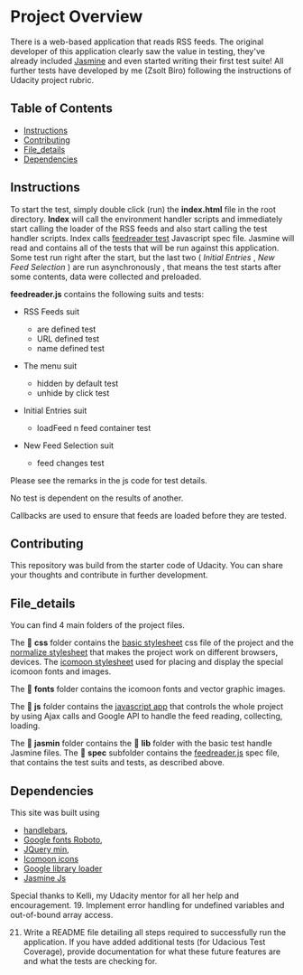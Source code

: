 # Project Overview

There is a web-based application that reads RSS feeds. The original developer of this application clearly saw the value in testing, they've already included [Jasmine](http://jasmine.github.io/) and even started writing their first test suite! All further tests have developed by me (Zsolt Biro) following the instructions of Udacity project rubric.


## Table of Contents

* [Instructions](#instructions)
* [Contributing](#contributing)
* [File_details](#file_details)
* [Dependencies](#dependencies)

## Instructions

To start the test, simply double click (run) the **index.html** file in the root directory. **Index** will call the environment handler scripts and immediately start calling the loader of the RSS feeds and also start calling  the test handler scripts. 
Index calls [feedreader test](jasmine/spec/feedreader.js) Javascript spec file. Jasmine will read and contains all of the tests that will be run against this application.
Some test run right after the start, but the last two ( _Initial Entries_ , _New Feed Selection_ ) are run asynchronously , that means the test starts after some contents, data were collected and preloaded.

**feedreader.js** contains the following suits and tests:
* RSS Feeds suit
   - are defined test
   - URL defined test
   - name defined test

* The menu suit
   - hidden by default test
   - unhide by click test
   
* Initial Entries suit
   - loadFeed n feed container test

* New Feed Selection suit
   - feed changes test

Please see the remarks in the js code for test details. 

No test is dependent on the results of another.

Callbacks are used to ensure that feeds are loaded before they are tested.

## Contributing

This repository was build from the starter code of Udacity. You can share your thoughts and contribute in further development.


## File_details

You can find 4 main folders of the project files.

The :open_file_folder: **css** folder contains the [basic stylesheet](css/style.css) css file of the project and the [normalize stylesheet](css/normalize.css) that makes the project work on different browsers, devices. The [icomoon stylesheet](css/icomoon.css) used for placing and display the special icomoon fonts and images.

The :open_file_folder: **fonts** folder contains the icomoon fonts and vector graphic images.

The :open_file_folder: **js** folder contains the [javascript app](js/app.js) that controls the whole project by using Ajax calls and Google API to handle the feed reading, collecting, loading. 

The :open_file_folder: **jasmin** folder contains the :file_folder: **lib** folder with the basic test handle Jasmine files. The :file_folder: **spec** subfolder contains the  [feedreader.js](jasmin/spec/feedreader.js) spec file, that contains the test suits and tests, as described above. 


## Dependencies

This site was built using 
- [handlebars](http://cdn.jsdelivr.net/handlebarsjs/2.0.0/handlebars.min.js),
- [Google fonts Roboto](https://fonts.google.com/specimen/Roboto),
- [JQuery min](http://ajax.googleapis.com/ajax/libs/jquery/2.1.1/jquery.min.js),
- [Icomoon icons](https://icomoon.io/)
- [Google library loader](http://google.com/jsapi)
- [Jasmine Js](http://jasmine.github.io/)

Special thanks to Kelli, my Udacity mentor for all her help and encouragement. 
19. Implement error handling for undefined variables and out-of-bound array access.

21. Write a README file detailing all steps required to successfully run the application. If you have added additional tests (for Udacious Test Coverage),  provide documentation for what these future features are and what the tests are checking for.
